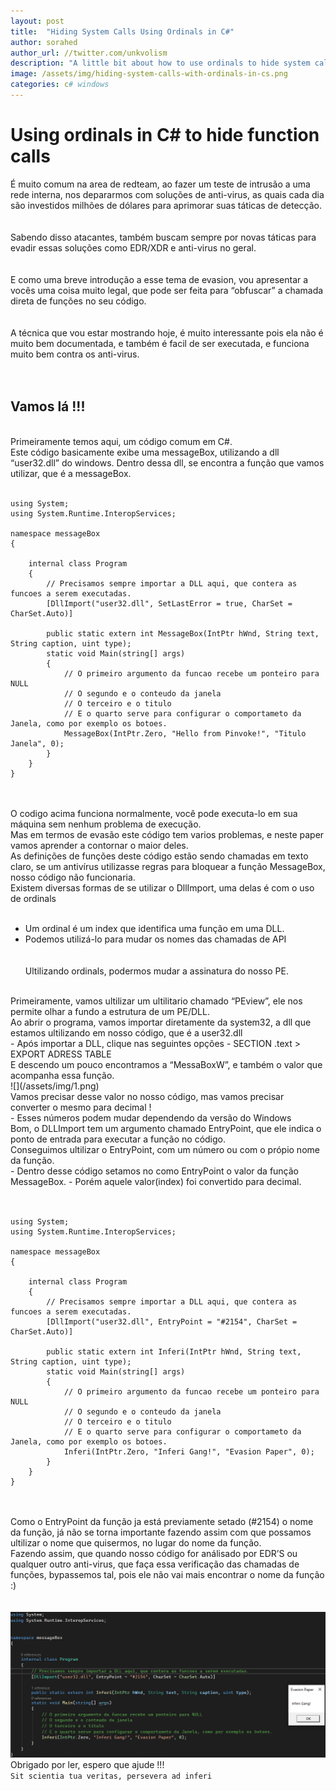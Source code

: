 ```yaml
---
layout: post
title:  "Hiding System Calls Using Ordinals in C#"
author: sorahed
author_url: //twitter.com/unkvolism
description: "A little bit about how to use ordinals to hide system calls in C#"
image: /assets/img/hiding-system-calls-with-ordinals-in-cs.png
categories: c# windows 
---
```



# Using ordinals in C# to hide function calls

É muito comum na area de redteam, ao fazer um teste de intrusão a uma rede interna, nos depararmos com soluções de anti-virus, as quais cada dia são investidos milhões de dólares para aprimorar suas táticas de detecção.<br><br>
<br>
Sabendo disso atacantes, também buscam sempre por novas táticas para evadir essas soluções como EDR/XDR e anti-virus no geral.<br><br>
<br>
E como uma breve introdução a esse tema de evasion, vou apresentar a vocês uma coisa muito legal, que pode ser feita para “obfuscar” a chamada direta de funções no seu código.<br><br>
<br>
A técnica que vou estar mostrando hoje, é muito interessante pois ela não é muito bem documentada, e também é facil de ser executada, e funciona muito bem contra os anti-virus.<br><br>
<br>
## Vamos lá !!!
<br>
Primeiramente temos aqui, um código comum em C#.
<br>
Este código basicamente exibe uma messageBox, utilizando a dll “user32.dll” do windows.
Dentro dessa dll, se encontra a função que vamos utilizar, que é a messageBox.
<br><br>

```
using System;
using System.Runtime.InteropServices;

namespace messageBox
{

    internal class Program
    {
        // Precisamos sempre importar a DLL aqui, que contera as funcoes a serem executadas.
        [DllImport("user32.dll", SetLastError = true, CharSet = CharSet.Auto)]

        public static extern int MessageBox(IntPtr hWnd, String text, String caption, uint type);
        static void Main(string[] args)
        {
            // O primeiro argumento da funcao recebe um ponteiro para NULL
            // O segundo e o conteudo da janela
            // O terceiro e o titulo
            // E o quarto serve para configurar o comportameto da Janela, como por exemplo os botoes.
            MessageBox(IntPtr.Zero, "Hello from Pinvoke!", "Titulo Janela", 0);
        }
    }
}
```

<br><br>
O codigo acima funciona normalmente, você pode executa-lo em sua máquina sem nenhum problema de execução.
<br>
Mas em termos de evasão este código tem varios problemas, e neste paper vamos aprender a contornar o maior deles.
<br>
As definições de funções deste código estão sendo chamadas em texto claro, se um antivírus utilizasse regras para bloquear a função MessageBox, nosso código não funcionaria.
<br>
Existem diversas formas de se utilizar o DllImport, uma delas é com o
uso de ordinals
<br><br>
- Um ordinal é um index que identifica uma função em uma DLL.<br>
- Podemos utilizá-lo para mudar os nomes das chamadas de API<br>
<br><br>
Ultilizando ordinals, podermos mudar a assinatura do nosso PE.
<br>
Primeiramente, vamos ultilizar um ultilitario chamado “PEview”, ele nos permite olhar a fundo a estrutura de um PE/DLL.
<br>
Ao abrir o programa, vamos importar diretamente da system32, a dll que estamos ultilizando em nosso código, que é a user32.dll
<br>
- Após importar a DLL, clique nas seguintes opções
- SECTION .text > EXPORT ADRESS TABLE
<br>
E descendo um pouco encontramos a “MessaBoxW”, e também o valor que acompanha essa função.
<br>
![](/assets/img/1.png)
<br>
Vamos precisar desse valor no nosso código, mas vamos precisar converter o mesmo para decimal !
<br>
- Esses números podem mudar dependendo da versão do Windows
<br>
Bom, o DLLImport tem um argumento chamado EntryPoint, que ele indica o ponto de entrada para executar a função no código.
<br>
Conseguimos ultilizar o EntryPoint, com um número ou com o própio nome da função.
<br>
- Dentro desse código setamos no como EntryPoint o valor da função MessageBox.
- Porém aquele valor(index) foi convertido para decimal.
<br><br>

```

using System;
using System.Runtime.InteropServices;

namespace messageBox
{

    internal class Program
    {
        // Precisamos sempre importar a DLL aqui, que contera as funcoes a serem executadas.
        [DllImport("user32.dll", EntryPoint = "#2154", CharSet = CharSet.Auto)]

        public static extern int Inferi(IntPtr hWnd, String text, String caption, uint type);
        static void Main(string[] args)
        {
            // O primeiro argumento da funcao recebe um ponteiro para NULL
            // O segundo e o conteudo da janela
            // O terceiro e o titulo
            // E o quarto serve para configurar o comportameto da Janela, como por exemplo os botoes.
            Inferi(IntPtr.Zero, "Inferi Gang!", "Evasion Paper", 0);
        }
    }
}

```

<br><br>
Como o EntryPoint da função ja está previamente setado (#2154) o nome da função, já não se torna importante fazendo assim com que possamos ultilizar o nome que quisermos, no lugar do nome da função.
<br>
Fazendo assim, que quando nosso código for análisado por EDR’S ou qualquer outro anti-virus, que faça essa
verificação das chamadas de funções, bypassemos tal, pois ele não vai mais encontrar o nome da função :)
<br><br><br>
![](/assets/img/2.png)
<br>
Obrigado por ler, espero que ajude !!!
<br>
`Sit scientia tua veritas, persevera ad inferi`
